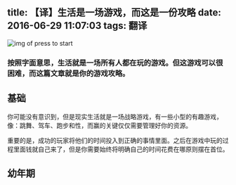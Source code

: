 title: 【译】生活是一场游戏，而这是一份攻略
date: 2016-06-29 11:07:03
tags: 翻译
---

![img of press to start][press to start]

### 按照字面意思，生活就是一场所有人都在玩的游戏。但这游戏可以很困难，而这篇文章就是你的游戏攻略。

## 基础

你可能没有意识到，但是现实生活就是一场战略游戏，有一些小型的有趣游戏，像：跳舞、驾车、跑步和性，而赢的关键仅仅需要管理好你的资源。

重要的是，成功的玩家将他们的时间投入到正确的事情里面。之后在游戏中玩的过程里面钱就自己来了，但是你需要始终将明确自己的时间花费在哪原则摆在首位。

## 幼年期

[press to start]: http://oliveremberton.com/wp-content/uploads/2014/02/Cover-shallow-1024x626.png